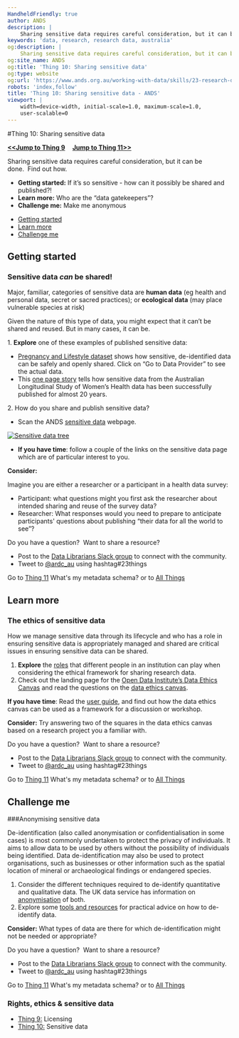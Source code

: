 ```yaml
---
HandheldFriendly: true
author: ANDS
description: |
    Sharing sensitive data requires careful consideration, but it can be done.  Find out how.
keywords: 'data, research, research data, australia'
og:description: |
    Sharing sensitive data requires careful consideration, but it can be done.  Find out how.
og:site_name: ANDS
og:title: 'Thing 10: Sharing sensitive data'
og:type: website
og:url: 'https://www.ands.org.au/working-with-data/skills/23-research-data-things/all23/thing-10'
robots: 'index,follow'
title: 'Thing 10: Sharing sensitive data - ANDS'
viewport: |
    width=device-width, initial-scale=1.0, maximum-scale=1.0,
    user-scalable=0
---
```


#Thing 10: Sharing sensitive data

**[&lt;&lt;Jump to Thing 9](thing-9.md) &nbsp; &nbsp; [Jump to Thing 11&gt;&gt;](thing-11.md)**

Sharing sensitive data requires careful consideration, but it can be
done.  Find out how.

-   **Getting started:** If it’s so sensitive - how can it possibly be
    shared and published?!
-   **Learn more:** Who are the “data gatekeepers”?
-   **Challenge me:** Make me anonymous


* [Getting started](#getting-started)
* [Learn more](#learn-more)
* [Challenge me](#challenge-me)

## Getting started 

### Sensitive data *can* be shared!

Major, familiar, categories of sensitive data are
**human data** (eg health and personal data, secret or sacred practices); or
**ecological data** (may place vulnerable species at risk)

Given the nature of this type of data, you might expect that it can’t be
shared and reused. But in many cases, it can be.

1\. **Explore** one of these examples of published sensitive data:

-   [Pregnancy and Lifestyle
    dataset](https://researchdata.ands.org.au/de-identified-dataset-reproductive-outcome/617280/)
    shows how sensitive, de-identified data can be safely and openly
    shared. Click on “Go to Data Provider” to see the actual data.
-   This [one page
    story](https://www.ands.org.au/working-with-data/publishing-and-reusing-data/data-reuse/benefiting-womens-health)
    tells how sensitive data from the Australian Longitudinal Study of
    Women’s Health data has been successfully published for almost 20
    years.

2\. How do you share and publish sensitive data?

-   Scan the ANDS [sensitive
    data](https://www.ands.org.au/working-with-data/sensitive-data/sharing-sensitive-data)
    webpage.

[![Sensitive data
tree](../images/sensitive-data-decision-tree.png)](https://www.ands.org.au/__data/assets/pdf_file/0010/385309/sensitive-decision-tree.pdf)

-   **If you have time**: follow a couple of the links on the sensitive
    data page which are of particular interest to you.

**Consider:**

Imagine you are either a researcher or a participant in a health data
survey:

-   Participant: what questions might you first ask the researcher about
    intended sharing and reuse of the survey data?
-   Researcher: What responses would you need to prepare to anticipate
    participants' questions about publishing “their data for all the
    world to see”?


Do you have a question?  Want to share a resource?
- Post to the [Data Librarians Slack group](https://tiny.cc/data-librarians) to connect with the community.
- Tweet to [@ardc_au](https://twitter.com/ARDC_AU) using hashtag#23things

Go to [Thing 11](thing-11.md)
What's my metadata schema? or to [All Things](index.md)

## Learn more

### The ethics of sensitive data

How we manage sensitive data through its lifecycle and who has a role in
ensuring sensitive data is appropriately managed and shared are critical
issues in ensuring sensitive data can be shared.

1.  **Explore** the
    [roles](https://www.ands.org.au/working-with-data/sensitive-data/ethics-and-data-sharing "Ethics and data sharing")
    that different people in an institution can play when considering
    the ethical framework for sharing research data.
2.  Check out the landing page for the [Open Data Institute’s Data
    Ethics
    Canvas](https://theodi.org/article/data-ethics-canvas/ "Open data institute - data ethics canvas")
    and read the questions on the [data ethics
    canvas](https://drive.google.com/file/d/1Uu5hPwNa4AduRRebZHY3lHekheMpslQd/view "data ethics canvas questions").

**If you have time**: Read the [user
guide](https://docs.google.com/document/d/1MkvoAP86CwimbBD0dxySVCO0zeVOput_bu1A6kHV73M/edit),
and find out how the data ethics canvas can be used as a framework for a
discussion or workshop.

**Consider:** Try answering two of the squares in the data ethics canvas
based on a research project you a familiar with.


Do you have a question?  Want to share a resource?
- Post to the [Data Librarians Slack group](https://tiny.cc/data-librarians) to connect with the community.
- Tweet to [@ardc_au](https://twitter.com/ARDC_AU) using hashtag#23things

Go to [Thing 11](thing-11.md)
What's my metadata schema? or to [All Things](index.md)


## Challenge me

###Anonymising sensitive data


De-identification (also called anonymisation or confidentialisation in
some cases) is most commonly undertaken to protect the privacy of
individuals. It aims to allow data to be used by others without the
possibility of individuals being identified. Data de-identification may
also be used to protect organisations, such as businesses or other
information such as the spatial location of mineral or archaeological
findings or endangered species.

1.  Consider the different techniques required to de-identify
    quantitative and qualitative data. The UK data service has
    information on
    [anonymisation](https://www.ukdataservice.ac.uk/manage-data/legal-ethical/anonymisation "Anonymisation")
    of both.
2.  Explore some [tools and
    resources](https://www.ands.org.au/working-with-data/sensitive-data/de-identifying-data "De-identifying your data")
    for practical advice on how to de-identify data.

**Consider:** What types of data are there for which de-identification
might not be needed or appropriate?

Do you have a question?  Want to share a resource?
- Post to the [Data Librarians Slack group](https://tiny.cc/data-librarians) to connect with the community.
- Tweet to [@ardc_au](https://twitter.com/ARDC_AU) using hashtag#23things

Go to [Thing 11](thing-11.md)
What's my metadata schema? or to [All Things](index.md)

### Rights, ethics & sensitive data

-   [Thing 9:](thing-9.md) Licensing
-   [Thing 10:](thing-10.md) Sensitive data
